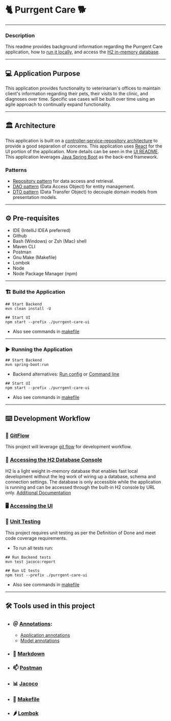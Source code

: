 # 🐈 Purrgent Care 🐕

___

### Description

This readme provides background information regarding the Purrgent Care application, how to
[run it locally](#-running-the-application), and access the
[H2 in-memory database](#-accessing-the-h2-database-console).

___

## 💻 Application Purpose

This application provides functionality to veterinarian's offices to maintain client's information regarding
their pets, their visits to the clinic, and diagnoses over time. Specific use cases will be built over time
using an agile approach to continually expand functionality.

___

## 🏛 Architecture

This application is built on a [controller-service-repository architecture][mvc-doc] to provide a good separation
of concerns. This application uses [React](https://react.dev/) for the UI portion of the application. More
details can be seen in the [UI README][ui-readme]. This application leverages [Java Spring Boot][spring-boot-doc]
as the back-end framework.

### Patterns

- [Repository pattern][repository-doc] for data access and retrieval.
- [DAO pattern][dao-doc] (Data Access Object) for entity management.
- [DTO pattern][dto-doc] (Data Transfer Object) to decouple domain models from presentation models.

___

## ⚙️ Pre-requisites

- IDE (IntelliJ IDEA preferred)
- Github
- Bash (Windows) or Zsh (Mac) shell
- Maven CLI
- Postman
- Gnu Make (Makefile)
- Lombok
- Node
- Node Package Manager (npm)

___

### 🏗 Build the Application

```shell
## Start Backend
mvn clean install -U
```

```shell
## Start UI
npm start --prefix ./purrgent-care-ui
```

- Also see commands in [makefile](./makefile)

___

### ▶️ Running the Application

```shell
## Start Backend
mvn spring-boot:run
```

- Backend alternatives: [Run config][run-config] or [Command line][run-command-line]

```shell
## Start UI
npm start --prefix ./purrgent-care-ui
```

- Also see commands in [makefile](./makefile)

___

## ⌨️ Development Workflow

### 🔀 [GitFlow][git-flow-doc]

This project will leverage [git flow][git-flow-doc] for development workflow.

### 💾 [Accessing the H2 Database Console](http://localhost:8080/h2-console/)

H2 is a light weight in-memory database that enables fast local development without the leg work of wiring up
a database, schema and connection settings. The database is only accessible while the application is running
and can be accessed through the built-in H2 console by URL
only. [Additional Documentation](https://www.jetbrains.com/help/idea/h2.html)

### 🖥️ [Accessing the UI](http://localhost:3000/)

### 🧪 [Unit Testing][unit-testing-doc]

This project requires unit testing as per the Definition of Done and meet code coverage requirements.

- To run all tests run:

```shell
## Run Backend tests
mvn test jacoco:report
```

```shell
## Run UI tests
npm test --prefix ./purrgent-care-ui
```

- Also see commands in [makefile](./makefile)

___

## 🛠 Tools used in this project

- ### ＠ [Annotations](https://medium.com/@himani.prasad016/spring-boot-annotations-2894594e3c4b):
    - [Application annotations](https://www.geeksforgeeks.org/spring-boot-annotations/)
    - [Model annotations](https://wkrzywiec.medium.com/project-lombok-how-to-make-your-model-class-simple-ad71319c35d5)

- ### 📘 [Markdown][markdown-doc]

- ### 📫 [Postman][postman-doc]

- ### 📊 [Jacoco][jacoco-doc]

- ### 📝 [Makefile][makefile-doc]

- ### 🌶 [Lombok][lombok-doc]

[mvc-doc]: https://tom-collings.medium.com/controller-service-repository-16e29a4684e5

[react-doc]: https://react.dev/

[spring-boot-doc]: https://spring.io/projects/spring-boot

[repository-doc]: https://java-design-patterns.com/patterns/repository/

[dao-doc]: https://www.baeldung.com/java-dao-vs-repository

[dto-doc]: https://www.baeldung.com/java-dto-pattern

[git-flow-doc]: documentation/git-flow.md

[markdown-doc]: documentation/markdown.md

[postman-doc]: documentation/postman.md

[jacoco-doc]: documentation/jacoco.md

[makefile-doc]: documentation/makefile.md

[lombok-doc]: documentation/lombok.md

[unit-testing-doc]: documentation/unit-testing.md

[ui-readme]: purrgent-care-ui/README.md

[run-config]: https://www.jetbrains.com/help/idea/run-debug-configuration-spring-boot.html

[run-command-line]: https://www.javaguides.net/2019/05/run-spring-boot-app-from-command-line.html